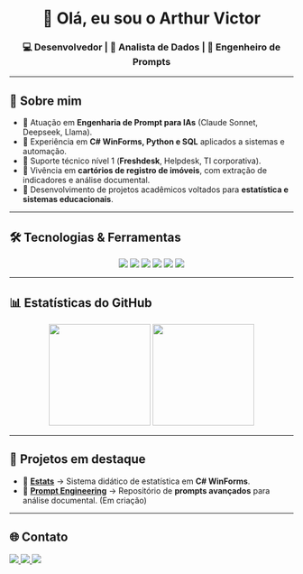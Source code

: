 <!-- Título com saudação -->
<h1 align="center">👋 Olá, eu sou o Arthur Victor</h1>

<!-- Subtítulo -->
<h3 align="center">💻 Desenvolvedor | 🎯 Analista de Dados | 🤖 Engenheiro de Prompts</h3>

---

## 🚀 Sobre mim
- 🔹 Atuação em **Engenharia de Prompt para IAs** (Claude Sonnet, Deepseek, Llama).  
- 🔹 Experiência em **C# WinForms, Python e SQL** aplicados a sistemas e automação.  
- 🔹 Suporte técnico nível 1 (**Freshdesk**, Helpdesk, TI corporativa).  
- 🔹 Vivência em **cartórios de registro de imóveis**, com extração de indicadores e análise documental.  
- 🔹 Desenvolvimento de projetos acadêmicos voltados para **estatística e sistemas educacionais**.  

---

## 🛠️ Tecnologias & Ferramentas
<p align="center">
  <!-- Linguagens -->
  <img src="https://img.shields.io/badge/C%23-239120?style=for-the-badge&logo=c-sharp&logoColor=white"/>
  <img src="https://img.shields.io/badge/Python-3776AB?style=for-the-badge&logo=python&logoColor=white"/>
  <img src="https://img.shields.io/badge/SQL-336791?style=for-the-badge&logo=postgresql&logoColor=white"/>
  
  <!-- IAs -->
  <img src="https://img.shields.io/badge/Claude-111111?style=for-the-badge&logo=anthropic&logoColor=white"/>
  <img src="https://img.shields.io/badge/Deepseek-222222?style=for-the-badge&logo=openai&logoColor=white"/>
  <img src="https://img.shields.io/badge/Llama-0080FF?style=for-the-badge&logo=meta&logoColor=white"/>
</p>

---

## 📊 Estatísticas do GitHub
<p align="center">
  <img src="https://github-readme-stats.vercel.app/api?username=Arkmedess&show_icons=true&theme=tokyonight" height="180em"/>
  <img src="https://github-readme-stats.vercel.app/api/top-langs/?username=Arkmedess&layout=compact&theme=tokyonight" height="180em"/>
</p>

---

## 📂 Projetos em destaque
- 📘 **[Estats](#)** → Sistema didático de estatística em **C# WinForms**.  
- 🤖 **[Prompt Engineering](#)** → Repositório de **prompts avançados** para análise documental. (Em criação)

---

## 🌐 Contato
<p align="left">
  <a href="mailto:arthurvictor3434@gmail.com">
    <img src="https://img.shields.io/badge/Email-D14836?style=for-the-badge&logo=gmail&logoColor=white"/>
  </a>
  <a href="https://www.linkedin.com/in/arthur-victor-/" target="_blank">
    <img src="https://img.shields.io/badge/LinkedIn-0077B5?style=for-the-badge&logo=linkedin&logoColor=white"/>
  </a>
  <a href="https://github.com/Arkmedess" target="_blank">
    <img src="https://img.shields.io/badge/GitHub-181717?style=for-the-badge&logo=github&logoColor=white"/>
  </a>
</p>
